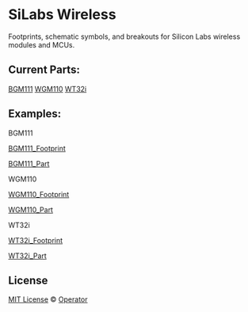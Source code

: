# SiLabs Wireless 
Footprints, schematic symbols, and breakouts for Silicon Labs wireless modules and MCUs.

## Current Parts:

[BGM111](https://www.silabs.com/products/wireless/bluetooth/bluetooth-smart-modules/Pages/bgm111-bluetooth-smart-module.aspx)
[WGM110](https://www.silabs.com/products/wireless/wi-fi/wi-fi-modules/Pages/wgm110-wi-fi-module.aspx)
[WT32i](https://www.silabs.com/products/wireless/bluetooth/bluetooth-classic-modules/pages/wt32i-bluetooth-audio-module.aspx)

## Examples:

BGM111

[BGM111_Footprint](/BGM111/BGM111_KiCad_Footprint.png)

[BGM111_Part](/BGM111/BGM111_KiCad_Part.png)

WGM110

[WGM110_Footprint](/WGM110/WGM110_KiCad_Footprint.png)

[WGM110_Part](/WGM110/WGM110_KiCad_Part.png)

WT32i

[WT32i_Footprint](/WT32i/WT32i_KiCad_Footprint.png)

[WT32i_Part](/WT32i/WT32i_KiCad_Part.png)

## License

[MIT License](LICENSE) © [Operator](https://github.com/EmbeddedDesign)